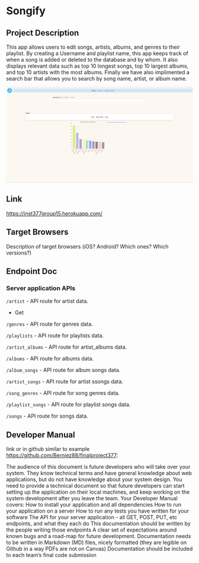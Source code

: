 # Songify

## Project Description
This app allows users to edit songs, artists, albums, and genres to their playlist. By creating a Username and playlist name, this app keeps track of when a song is added or deleted to the database and by whom. It also displays relevant data such as top 10 longest songs, top 10 largest albums, and top 10 artists with the most albums. Finally we have also implimented a search bar that allows you to search by song name, artist, or album name.

![Alt hompage](client/images/homepage.png)
## Link
https://inst377group15.herokuapp.com/

## Target Browsers
Description of target browsers (iOS? Android? Which ones? Which versions?)
## Endpoint Doc 
### Server application APIs
```/artist``` - API route for artist data.
* Get

```/genres``` - API route for genres data.

```/playlists``` - API route for playlists data.

```/artist_albums``` - API route for artist_albums data.

```/albums``` - API route for albums data.


```/album_songs``` - API route for album songs data.

```/artist_songs``` - API route for artist ssongs data.


```/song_genres``` - API route for song genres data.


```/playlist_songs``` - API route for playlist songs data.

```/songs``` - API route for songs data.


## Developer Manual
link or in github similar to example
https://github.com/Berniez88/finalproject377:

The audience of this document is future developers who will take over your system.
They know technical terms and have general knowledge about web applications, but do not have knowledge about your system design.
You need to provide a technical document so that future developers can start setting up the application on their local machines, and keep working on the system development after you leave the team.
Your Developer Manual covers:
How to install your application and all dependencies
How to run your application on a server
How to run any tests you have written for your software
The API for your server application - all GET, POST, PUT, etc endpoints, and what they each do
This documentation should be written by the people writing those endpoints
A clear set of expectations around known bugs and a road-map for future development.
Documentation needs to be written in Markdown (MD) files, nicely formatted (they are legible on Github in a way PDFs are not on Canvas)
Documentation should be included to each team’s final code submission
